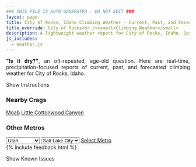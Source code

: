 ```yaml
---
### THIS FILE IS AUTO-GENERATED - DO NOT EDIT ###
layout: page
title: City of Rocks, Idaho Climbing Weather - Current, Past, and Forecasted Report
title_override: City of Rocks<br /><small>Climbing Weather</small>
description: A lightweight weather report for City of Rocks, Idaho. Optimized for slow internet connections.
js_includes:
  - weather.js
---
```


<section class="measure center lh-copy f5-ns f6 ph2 mv4" style="text-align: justify;">
<strong>"Is it dry?"</strong>, an oft-repeated, age-old question. Here are real-time,
precipitation-focused reports of current, past, and forecasted climbing weather for City of Rocks, Idaho.
</section>

<p id="settings-toggle" class="mw5 b center tc hover-light-red black-70 pointer">Show Instructions</p>
<section id="settings" class="overflow-hidden" style="display:none;">
    <div class="mv2 ph2 center">
        <div class="fn f6 tc pv2">
            <p class="measure lh-copy center"><strong>Show/hide hourly forecasts</strong> by clicking the desired day.</p>
            <hr class="mw5 p0 mv2 o-60 b0 bt b--light-red light-red bg-light-red">
            <p class="measure lh-copy center"><strong>Current and Past conditions</strong> are measured by the nearest weather station. <strong>Forecast conditions</strong> are calculated and polled separately.</p>
            <hr class="mw5 p0 mv2 o-60 b0 bt b--light-red light-red bg-light-red">
            <p class="measure lh-copy center"><strong>Having issues?</strong> Try <a id="clear-cache" class="no-underline relative fancy-link light-red hover-light-red" href="#">clearing the local cache</a>.</p>
            <hr class="mw5 p0 mv2 o-60 b0 bt b--light-red light-red bg-light-red">
            <p class="measure lh-copy center">Weather data sourced from <a class="no-underline fancy-link relative light-red" target="_blank" href="https://www.weather.gov/documentation/services-web-api">weather.gov</a>.</p>
        </div>
    </div>
</section>
<section id="weather" data-crag="city-of-rocks-idaho" class="mv4-ns mv3 ph2 center"></section>
<section id="nearby" class="tc lh-copy">
  <h3>Nearby Crags</h3>
<a class="nowrap no-underline fancy-link relative light-red mh3" href="/crags/moab-utah-weather.html">Moab</a>
<a class="nowrap no-underline fancy-link relative light-red mh3" href="/crags/little-cottonwood-canyon-utah-weather.html">Little Cottonwood Canyon</a>
</section>
<section id="nearby" class="tc lh-copy">
  <h3>Other Metros</h3>
  <select class="ma1 bg-near-white pa2" id="stateSel">
    <option value="Texas">Texas</option>
    <option value="Washington">Washington</option>
    <option value="Colorado">Colorado</option>
    <option value="Tennessee">Tennessee</option>
    <option value="Utah" selected>Utah</option>
    <option value="California">California</option>
  </select>
  <select class="ma1 bg-near-white pa2" id="citySel">
    <option value="Salt Lake City" selected>Salt Lake City</option>
  </select>
  <a id="selectMetro" class="f6 link dim ph3 pv2 ma1 dib white bg-light-red" href="/crags/salt-lake-city-utah-weather.html">Select Metro</a>
  <script>
    var states = [];
    states["Texas"] = "Austin"
    states["Washington"] = "Seattle"
    states["Colorado"] = "Denver"
    states["Tennessee"] = "Nashville"
    states["Utah"] = "Salt Lake City"
    states["California"] = "San Francisco|Los Angeles"
  </script>
</section>
{% include feedback.html %}
<p id="issues-toggle" class="mw5 b center tc hover-light-red black-70 pointer">Show Known Issues</p>
<section id="issues" class="overflow-hidden tc f6">
</section>

<script>
  var weekly_PIH_50_16 = {"updated":"2023-02-07T07:20:49+00:00","units":"us","forecastGenerator":"BaselineForecastGenerator","generatedAt":"2023-02-07T08:34:42+00:00","updateTime":"2023-02-07T07:20:49+00:00","validTimes":"2023-02-07T01:00:00+00:00/P7DT6H","elevation":{"unitCode":"wmoUnit:m","value":1520.952},"periods":[{"number":1,"name":"Overnight","startTime":"2023-02-07T01:00:00-07:00","endTime":"2023-02-07T06:00:00-07:00","isDaytime":false,"temperature":22,"temperatureUnit":"F","temperatureTrend":"rising","windSpeed":"6 mph","windDirection":"SSW","icon":"https://api.weather.gov/icons/land/night/fog?size=medium","shortForecast":"Patchy Fog","detailedForecast":"Patchy fog. Partly cloudy. Low around 22, with temperatures rising to around 29 overnight. South southwest wind around 6 mph."},{"number":2,"name":"Tuesday","startTime":"2023-02-07T06:00:00-07:00","endTime":"2023-02-07T18:00:00-07:00","isDaytime":true,"temperature":36,"temperatureUnit":"F","temperatureTrend":"falling","windSpeed":"8 mph","windDirection":"S","icon":"https://api.weather.gov/icons/land/day/fog?size=medium","shortForecast":"Patchy Fog","detailedForecast":"Patchy fog. Mostly sunny. High near 36, with temperatures falling to around 33 in the afternoon. South wind around 8 mph."},{"number":3,"name":"Tuesday Night","startTime":"2023-02-07T18:00:00-07:00","endTime":"2023-02-08T06:00:00-07:00","isDaytime":false,"temperature":17,"temperatureUnit":"F","temperatureTrend":null,"windSpeed":"8 mph","windDirection":"SSW","icon":"https://api.weather.gov/icons/land/night/fog?size=medium","shortForecast":"Patchy Fog","detailedForecast":"Patchy fog before 5am. Mostly cloudy, with a low around 17. South southwest wind around 8 mph."},{"number":4,"name":"Wednesday","startTime":"2023-02-08T06:00:00-07:00","endTime":"2023-02-08T18:00:00-07:00","isDaytime":true,"temperature":34,"temperatureUnit":"F","temperatureTrend":null,"windSpeed":"7 to 22 mph","windDirection":"WSW","icon":"https://api.weather.gov/icons/land/day/wind_bkn?size=medium","shortForecast":"Mostly Cloudy","detailedForecast":"Mostly cloudy, with a high near 34. West southwest wind 7 to 22 mph, with gusts as high as 32 mph."},{"number":5,"name":"Wednesday Night","startTime":"2023-02-08T18:00:00-07:00","endTime":"2023-02-09T06:00:00-07:00","isDaytime":false,"temperature":13,"temperatureUnit":"F","temperatureTrend":null,"windSpeed":"6 to 18 mph","windDirection":"WSW","icon":"https://api.weather.gov/icons/land/night/fog?size=medium","shortForecast":"Patchy Fog","detailedForecast":"Patchy fog between 8pm and 5am. Mostly clear, with a low around 13. West southwest wind 6 to 18 mph, with gusts as high as 26 mph."},{"number":6,"name":"Thursday","startTime":"2023-02-09T06:00:00-07:00","endTime":"2023-02-09T18:00:00-07:00","isDaytime":true,"temperature":32,"temperatureUnit":"F","temperatureTrend":null,"windSpeed":"6 to 9 mph","windDirection":"S","icon":"https://api.weather.gov/icons/land/day/few?size=medium","shortForecast":"Sunny","detailedForecast":"Sunny, with a high near 32."},{"number":7,"name":"Thursday Night","startTime":"2023-02-09T18:00:00-07:00","endTime":"2023-02-10T06:00:00-07:00","isDaytime":false,"temperature":14,"temperatureUnit":"F","temperatureTrend":null,"windSpeed":"10 mph","windDirection":"S","icon":"https://api.weather.gov/icons/land/night/few?size=medium","shortForecast":"Mostly Clear","detailedForecast":"Mostly clear, with a low around 14."},{"number":8,"name":"Friday","startTime":"2023-02-10T06:00:00-07:00","endTime":"2023-02-10T18:00:00-07:00","isDaytime":true,"temperature":34,"temperatureUnit":"F","temperatureTrend":null,"windSpeed":"12 mph","windDirection":"S","icon":"https://api.weather.gov/icons/land/day/sct?size=medium","shortForecast":"Mostly Sunny","detailedForecast":"Mostly sunny, with a high near 34."},{"number":9,"name":"Friday Night","startTime":"2023-02-10T18:00:00-07:00","endTime":"2023-02-11T06:00:00-07:00","isDaytime":false,"temperature":17,"temperatureUnit":"F","temperatureTrend":null,"windSpeed":"8 to 12 mph","windDirection":"S","icon":"https://api.weather.gov/icons/land/night/bkn?size=medium","shortForecast":"Mostly Cloudy","detailedForecast":"Mostly cloudy, with a low around 17."},{"number":10,"name":"Saturday","startTime":"2023-02-11T06:00:00-07:00","endTime":"2023-02-11T18:00:00-07:00","isDaytime":true,"temperature":34,"temperatureUnit":"F","temperatureTrend":null,"windSpeed":"10 mph","windDirection":"W","icon":"https://api.weather.gov/icons/land/day/bkn?size=medium","shortForecast":"Partly Sunny","detailedForecast":"Partly sunny, with a high near 34."},{"number":11,"name":"Saturday Night","startTime":"2023-02-11T18:00:00-07:00","endTime":"2023-02-12T06:00:00-07:00","isDaytime":false,"temperature":17,"temperatureUnit":"F","temperatureTrend":null,"windSpeed":"7 to 10 mph","windDirection":"WNW","icon":"https://api.weather.gov/icons/land/night/bkn?size=medium","shortForecast":"Mostly Cloudy","detailedForecast":"Mostly cloudy, with a low around 17."},{"number":12,"name":"Sunday","startTime":"2023-02-12T06:00:00-07:00","endTime":"2023-02-12T18:00:00-07:00","isDaytime":true,"temperature":35,"temperatureUnit":"F","temperatureTrend":null,"windSpeed":"8 to 12 mph","windDirection":"NW","icon":"https://api.weather.gov/icons/land/day/bkn?size=medium","shortForecast":"Partly Sunny","detailedForecast":"Partly sunny, with a high near 35."},{"number":13,"name":"Sunday Night","startTime":"2023-02-12T18:00:00-07:00","endTime":"2023-02-13T06:00:00-07:00","isDaytime":false,"temperature":16,"temperatureUnit":"F","temperatureTrend":null,"windSpeed":"8 to 12 mph","windDirection":"WNW","icon":"https://api.weather.gov/icons/land/night/sct?size=medium","shortForecast":"Partly Cloudy","detailedForecast":"Partly cloudy, with a low around 16."},{"number":14,"name":"Monday","startTime":"2023-02-13T06:00:00-07:00","endTime":"2023-02-13T18:00:00-07:00","isDaytime":true,"temperature":36,"temperatureUnit":"F","temperatureTrend":null,"windSpeed":"7 to 10 mph","windDirection":"SW","icon":"https://api.weather.gov/icons/land/day/bkn?size=medium","shortForecast":"Partly Sunny","detailedForecast":"Partly sunny, with a high near 36."}]}
  var hourly_PIH_50_16 = {"@context":["https://geojson.org/geojson-ld/geojson-context.jsonld",{"@version":"1.1","wx":"https://api.weather.gov/ontology#","geo":"http://www.opengis.net/ont/geosparql#","unit":"http://codes.wmo.int/common/unit/","@vocab":"https://api.weather.gov/ontology#"}],"type":"Feature","geometry":{"type":"Polygon","coordinates":[[[-113.9695243,42.0555073],[-113.96543340000001,42.033934800000004],[-113.93643670000002,42.036965],[-113.94052150000002,42.0585378],[-113.9695243,42.0555073]]]},"properties":{"updated":"2023-02-07T07:20:49+00:00","units":"us","forecastGenerator":"HourlyForecastGenerator","generatedAt":"2023-02-07T08:34:43+00:00","updateTime":"2023-02-07T07:20:49+00:00","validTimes":"2023-02-07T01:00:00+00:00/P7DT6H","elevation":{"unitCode":"wmoUnit:m","value":1520.952},"periods":[{"number":1,"name":"","startTime":"2023-02-07T01:00:00-07:00","endTime":"2023-02-07T02:00:00-07:00","isDaytime":false,"temperature":29,"temperatureUnit":"F","temperatureTrend":null,"windSpeed":"5 mph","windDirection":"SSW","icon":"https://api.weather.gov/icons/land/night/fog?size=small","shortForecast":"Patchy Fog","detailedForecast":""},{"number":2,"name":"","startTime":"2023-02-07T02:00:00-07:00","endTime":"2023-02-07T03:00:00-07:00","isDaytime":false,"temperature":29,"temperatureUnit":"F","temperatureTrend":null,"windSpeed":"6 mph","windDirection":"SSW","icon":"https://api.weather.gov/icons/land/night/fog?size=small","shortForecast":"Patchy Fog","detailedForecast":""},{"number":3,"name":"","startTime":"2023-02-07T03:00:00-07:00","endTime":"2023-02-07T04:00:00-07:00","isDaytime":false,"temperature":30,"temperatureUnit":"F","temperatureTrend":null,"windSpeed":"6 mph","windDirection":"SSW","icon":"https://api.weather.gov/icons/land/night/fog?size=small","shortForecast":"Patchy Fog","detailedForecast":""},{"number":4,"name":"","startTime":"2023-02-07T04:00:00-07:00","endTime":"2023-02-07T05:00:00-07:00","isDaytime":false,"temperature":30,"temperatureUnit":"F","temperatureTrend":null,"windSpeed":"6 mph","windDirection":"S","icon":"https://api.weather.gov/icons/land/night/fog?size=small","shortForecast":"Patchy Fog","detailedForecast":""},{"number":5,"name":"","startTime":"2023-02-07T05:00:00-07:00","endTime":"2023-02-07T06:00:00-07:00","isDaytime":false,"temperature":29,"temperatureUnit":"F","temperatureTrend":null,"windSpeed":"6 mph","windDirection":"S","icon":"https://api.weather.gov/icons/land/night/fog?size=small","shortForecast":"Patchy Fog","detailedForecast":""},{"number":6,"name":"","startTime":"2023-02-07T06:00:00-07:00","endTime":"2023-02-07T07:00:00-07:00","isDaytime":true,"temperature":26,"temperatureUnit":"F","temperatureTrend":null,"windSpeed":"6 mph","windDirection":"S","icon":"https://api.weather.gov/icons/land/day/fog?size=small","shortForecast":"Patchy Fog","detailedForecast":""},{"number":7,"name":"","startTime":"2023-02-07T07:00:00-07:00","endTime":"2023-02-07T08:00:00-07:00","isDaytime":true,"temperature":23,"temperatureUnit":"F","temperatureTrend":null,"windSpeed":"6 mph","windDirection":"S","icon":"https://api.weather.gov/icons/land/day/fog?size=small","shortForecast":"Patchy Fog","detailedForecast":""},{"number":8,"name":"","startTime":"2023-02-07T08:00:00-07:00","endTime":"2023-02-07T09:00:00-07:00","isDaytime":true,"temperature":22,"temperatureUnit":"F","temperatureTrend":null,"windSpeed":"6 mph","windDirection":"S","icon":"https://api.weather.gov/icons/land/day/fog?size=small","shortForecast":"Patchy Fog","detailedForecast":""},{"number":9,"name":"","startTime":"2023-02-07T09:00:00-07:00","endTime":"2023-02-07T10:00:00-07:00","isDaytime":true,"temperature":23,"temperatureUnit":"F","temperatureTrend":null,"windSpeed":"6 mph","windDirection":"S","icon":"https://api.weather.gov/icons/land/day/fog?size=small","shortForecast":"Patchy Fog","detailedForecast":""},{"number":10,"name":"","startTime":"2023-02-07T10:00:00-07:00","endTime":"2023-02-07T11:00:00-07:00","isDaytime":true,"temperature":26,"temperatureUnit":"F","temperatureTrend":null,"windSpeed":"6 mph","windDirection":"SSW","icon":"https://api.weather.gov/icons/land/day/fog?size=small","shortForecast":"Patchy Fog","detailedForecast":""},{"number":11,"name":"","startTime":"2023-02-07T11:00:00-07:00","endTime":"2023-02-07T12:00:00-07:00","isDaytime":true,"temperature":30,"temperatureUnit":"F","temperatureTrend":null,"windSpeed":"6 mph","windDirection":"SSW","icon":"https://api.weather.gov/icons/land/day/few?size=small","shortForecast":"Sunny","detailedForecast":""},{"number":12,"name":"","startTime":"2023-02-07T12:00:00-07:00","endTime":"2023-02-07T13:00:00-07:00","isDaytime":true,"temperature":33,"temperatureUnit":"F","temperatureTrend":null,"windSpeed":"6 mph","windDirection":"SSW","icon":"https://api.weather.gov/icons/land/day/few?size=small","shortForecast":"Sunny","detailedForecast":""},{"number":13,"name":"","startTime":"2023-02-07T13:00:00-07:00","endTime":"2023-02-07T14:00:00-07:00","isDaytime":true,"temperature":35,"temperatureUnit":"F","temperatureTrend":null,"windSpeed":"6 mph","windDirection":"SSW","icon":"https://api.weather.gov/icons/land/day/sct?size=small","shortForecast":"Mostly Sunny","detailedForecast":""},{"number":14,"name":"","startTime":"2023-02-07T14:00:00-07:00","endTime":"2023-02-07T15:00:00-07:00","isDaytime":true,"temperature":36,"temperatureUnit":"F","temperatureTrend":null,"windSpeed":"6 mph","windDirection":"SSW","icon":"https://api.weather.gov/icons/land/day/sct?size=small","shortForecast":"Mostly Sunny","detailedForecast":""},{"number":15,"name":"","startTime":"2023-02-07T15:00:00-07:00","endTime":"2023-02-07T16:00:00-07:00","isDaytime":true,"temperature":36,"temperatureUnit":"F","temperatureTrend":null,"windSpeed":"7 mph","windDirection":"SSW","icon":"https://api.weather.gov/icons/land/day/few?size=small","shortForecast":"Sunny","detailedForecast":""},{"number":16,"name":"","startTime":"2023-02-07T16:00:00-07:00","endTime":"2023-02-07T17:00:00-07:00","isDaytime":true,"temperature":35,"temperatureUnit":"F","temperatureTrend":null,"windSpeed":"8 mph","windDirection":"SSW","icon":"https://api.weather.gov/icons/land/day/sct?size=small","shortForecast":"Mostly Sunny","detailedForecast":""},{"number":17,"name":"","startTime":"2023-02-07T17:00:00-07:00","endTime":"2023-02-07T18:00:00-07:00","isDaytime":true,"temperature":33,"temperatureUnit":"F","temperatureTrend":null,"windSpeed":"7 mph","windDirection":"S","icon":"https://api.weather.gov/icons/land/day/fog?size=small","shortForecast":"Patchy Fog","detailedForecast":""},{"number":18,"name":"","startTime":"2023-02-07T18:00:00-07:00","endTime":"2023-02-07T19:00:00-07:00","isDaytime":false,"temperature":30,"temperatureUnit":"F","temperatureTrend":null,"windSpeed":"8 mph","windDirection":"S","icon":"https://api.weather.gov/icons/land/night/fog?size=small","shortForecast":"Patchy Fog","detailedForecast":""},{"number":19,"name":"","startTime":"2023-02-07T19:00:00-07:00","endTime":"2023-02-07T20:00:00-07:00","isDaytime":false,"temperature":27,"temperatureUnit":"F","temperatureTrend":null,"windSpeed":"8 mph","windDirection":"S","icon":"https://api.weather.gov/icons/land/night/fog?size=small","shortForecast":"Patchy Fog","detailedForecast":""},{"number":20,"name":"","startTime":"2023-02-07T20:00:00-07:00","endTime":"2023-02-07T21:00:00-07:00","isDaytime":false,"temperature":25,"temperatureUnit":"F","temperatureTrend":null,"windSpeed":"7 mph","windDirection":"SSW","icon":"https://api.weather.gov/icons/land/night/fog?size=small","shortForecast":"Patchy Fog","detailedForecast":""},{"number":21,"name":"","startTime":"2023-02-07T21:00:00-07:00","endTime":"2023-02-07T22:00:00-07:00","isDaytime":false,"temperature":23,"temperatureUnit":"F","temperatureTrend":null,"windSpeed":"7 mph","windDirection":"SSW","icon":"https://api.weather.gov/icons/land/night/fog?size=small","shortForecast":"Patchy Fog","detailedForecast":""},{"number":22,"name":"","startTime":"2023-02-07T22:00:00-07:00","endTime":"2023-02-07T23:00:00-07:00","isDaytime":false,"temperature":22,"temperatureUnit":"F","temperatureTrend":null,"windSpeed":"7 mph","windDirection":"SSW","icon":"https://api.weather.gov/icons/land/night/fog?size=small","shortForecast":"Patchy Fog","detailedForecast":""},{"number":23,"name":"","startTime":"2023-02-07T23:00:00-07:00","endTime":"2023-02-08T00:00:00-07:00","isDaytime":false,"temperature":22,"temperatureUnit":"F","temperatureTrend":null,"windSpeed":"7 mph","windDirection":"S","icon":"https://api.weather.gov/icons/land/night/fog?size=small","shortForecast":"Patchy Fog","detailedForecast":""},{"number":24,"name":"","startTime":"2023-02-08T00:00:00-07:00","endTime":"2023-02-08T01:00:00-07:00","isDaytime":false,"temperature":21,"temperatureUnit":"F","temperatureTrend":null,"windSpeed":"7 mph","windDirection":"S","icon":"https://api.weather.gov/icons/land/night/fog?size=small","shortForecast":"Patchy Fog","detailedForecast":""},{"number":25,"name":"","startTime":"2023-02-08T01:00:00-07:00","endTime":"2023-02-08T02:00:00-07:00","isDaytime":false,"temperature":21,"temperatureUnit":"F","temperatureTrend":null,"windSpeed":"7 mph","windDirection":"S","icon":"https://api.weather.gov/icons/land/night/fog?size=small","shortForecast":"Patchy Fog","detailedForecast":""},{"number":26,"name":"","startTime":"2023-02-08T02:00:00-07:00","endTime":"2023-02-08T03:00:00-07:00","isDaytime":false,"temperature":20,"temperatureUnit":"F","temperatureTrend":null,"windSpeed":"7 mph","windDirection":"SSW","icon":"https://api.weather.gov/icons/land/night/fog?size=small","shortForecast":"Patchy Fog","detailedForecast":""},{"number":27,"name":"","startTime":"2023-02-08T03:00:00-07:00","endTime":"2023-02-08T04:00:00-07:00","isDaytime":false,"temperature":19,"temperatureUnit":"F","temperatureTrend":null,"windSpeed":"7 mph","windDirection":"SSW","icon":"https://api.weather.gov/icons/land/night/fog?size=small","shortForecast":"Patchy Fog","detailedForecast":""},{"number":28,"name":"","startTime":"2023-02-08T04:00:00-07:00","endTime":"2023-02-08T05:00:00-07:00","isDaytime":false,"temperature":17,"temperatureUnit":"F","temperatureTrend":null,"windSpeed":"7 mph","windDirection":"SSW","icon":"https://api.weather.gov/icons/land/night/fog?size=small","shortForecast":"Patchy Fog","detailedForecast":""},{"number":29,"name":"","startTime":"2023-02-08T05:00:00-07:00","endTime":"2023-02-08T06:00:00-07:00","isDaytime":false,"temperature":17,"temperatureUnit":"F","temperatureTrend":null,"windSpeed":"7 mph","windDirection":"SSW","icon":"https://api.weather.gov/icons/land/night/bkn?size=small","shortForecast":"Mostly Cloudy","detailedForecast":""},{"number":30,"name":"","startTime":"2023-02-08T06:00:00-07:00","endTime":"2023-02-08T07:00:00-07:00","isDaytime":true,"temperature":21,"temperatureUnit":"F","temperatureTrend":null,"windSpeed":"7 mph","windDirection":"SSW","icon":"https://api.weather.gov/icons/land/day/bkn?size=small","shortForecast":"Mostly Cloudy","detailedForecast":""},{"number":31,"name":"","startTime":"2023-02-08T07:00:00-07:00","endTime":"2023-02-08T08:00:00-07:00","isDaytime":true,"temperature":28,"temperatureUnit":"F","temperatureTrend":null,"windSpeed":"7 mph","windDirection":"SSW","icon":"https://api.weather.gov/icons/land/day/bkn?size=small","shortForecast":"Mostly Cloudy","detailedForecast":""},{"number":32,"name":"","startTime":"2023-02-08T08:00:00-07:00","endTime":"2023-02-08T09:00:00-07:00","isDaytime":true,"temperature":33,"temperatureUnit":"F","temperatureTrend":null,"windSpeed":"13 mph","windDirection":"W","icon":"https://api.weather.gov/icons/land/day/bkn?size=small","shortForecast":"Mostly Cloudy","detailedForecast":""},{"number":33,"name":"","startTime":"2023-02-08T09:00:00-07:00","endTime":"2023-02-08T10:00:00-07:00","isDaytime":true,"temperature":34,"temperatureUnit":"F","temperatureTrend":null,"windSpeed":"13 mph","windDirection":"W","icon":"https://api.weather.gov/icons/land/day/bkn?size=small","shortForecast":"Mostly Cloudy","detailedForecast":""},{"number":34,"name":"","startTime":"2023-02-08T10:00:00-07:00","endTime":"2023-02-08T11:00:00-07:00","isDaytime":true,"temperature":33,"temperatureUnit":"F","temperatureTrend":null,"windSpeed":"13 mph","windDirection":"W","icon":"https://api.weather.gov/icons/land/day/bkn?size=small","shortForecast":"Mostly Cloudy","detailedForecast":""},{"number":35,"name":"","startTime":"2023-02-08T11:00:00-07:00","endTime":"2023-02-08T12:00:00-07:00","isDaytime":true,"temperature":33,"temperatureUnit":"F","temperatureTrend":null,"windSpeed":"22 mph","windDirection":"WNW","icon":"https://api.weather.gov/icons/land/day/wind_bkn?size=small","shortForecast":"Mostly Cloudy","detailedForecast":""},{"number":36,"name":"","startTime":"2023-02-08T12:00:00-07:00","endTime":"2023-02-08T13:00:00-07:00","isDaytime":true,"temperature":33,"temperatureUnit":"F","temperatureTrend":null,"windSpeed":"22 mph","windDirection":"WNW","icon":"https://api.weather.gov/icons/land/day/wind_bkn?size=small","shortForecast":"Mostly Cloudy","detailedForecast":""},{"number":37,"name":"","startTime":"2023-02-08T13:00:00-07:00","endTime":"2023-02-08T14:00:00-07:00","isDaytime":true,"temperature":32,"temperatureUnit":"F","temperatureTrend":null,"windSpeed":"22 mph","windDirection":"WNW","icon":"https://api.weather.gov/icons/land/day/wind_bkn?size=small","shortForecast":"Mostly Cloudy","detailedForecast":""},{"number":38,"name":"","startTime":"2023-02-08T14:00:00-07:00","endTime":"2023-02-08T15:00:00-07:00","isDaytime":true,"temperature":32,"temperatureUnit":"F","temperatureTrend":null,"windSpeed":"22 mph","windDirection":"WNW","icon":"https://api.weather.gov/icons/land/day/wind_bkn?size=small","shortForecast":"Mostly Cloudy","detailedForecast":""},{"number":39,"name":"","startTime":"2023-02-08T15:00:00-07:00","endTime":"2023-02-08T16:00:00-07:00","isDaytime":true,"temperature":31,"temperatureUnit":"F","temperatureTrend":null,"windSpeed":"22 mph","windDirection":"WNW","icon":"https://api.weather.gov/icons/land/day/wind_bkn?size=small","shortForecast":"Mostly Cloudy","detailedForecast":""},{"number":40,"name":"","startTime":"2023-02-08T16:00:00-07:00","endTime":"2023-02-08T17:00:00-07:00","isDaytime":true,"temperature":30,"temperatureUnit":"F","temperatureTrend":null,"windSpeed":"22 mph","windDirection":"WNW","icon":"https://api.weather.gov/icons/land/day/wind_bkn?size=small","shortForecast":"Mostly Cloudy","detailedForecast":""},{"number":41,"name":"","startTime":"2023-02-08T17:00:00-07:00","endTime":"2023-02-08T18:00:00-07:00","isDaytime":true,"temperature":28,"temperatureUnit":"F","temperatureTrend":null,"windSpeed":"18 mph","windDirection":"WNW","icon":"https://api.weather.gov/icons/land/day/sct?size=small","shortForecast":"Mostly Sunny","detailedForecast":""},{"number":42,"name":"","startTime":"2023-02-08T18:00:00-07:00","endTime":"2023-02-08T19:00:00-07:00","isDaytime":false,"temperature":26,"temperatureUnit":"F","temperatureTrend":null,"windSpeed":"18 mph","windDirection":"WNW","icon":"https://api.weather.gov/icons/land/night/sct?size=small","shortForecast":"Partly Cloudy","detailedForecast":""},{"number":43,"name":"","startTime":"2023-02-08T19:00:00-07:00","endTime":"2023-02-08T20:00:00-07:00","isDaytime":false,"temperature":24,"temperatureUnit":"F","temperatureTrend":null,"windSpeed":"18 mph","windDirection":"WNW","icon":"https://api.weather.gov/icons/land/night/sct?size=small","shortForecast":"Partly Cloudy","detailedForecast":""},{"number":44,"name":"","startTime":"2023-02-08T20:00:00-07:00","endTime":"2023-02-08T21:00:00-07:00","isDaytime":false,"temperature":22,"temperatureUnit":"F","temperatureTrend":null,"windSpeed":"12 mph","windDirection":"WNW","icon":"https://api.weather.gov/icons/land/night/fog?size=small","shortForecast":"Patchy Fog","detailedForecast":""},{"number":45,"name":"","startTime":"2023-02-08T21:00:00-07:00","endTime":"2023-02-08T22:00:00-07:00","isDaytime":false,"temperature":21,"temperatureUnit":"F","temperatureTrend":null,"windSpeed":"12 mph","windDirection":"WNW","icon":"https://api.weather.gov/icons/land/night/fog?size=small","shortForecast":"Patchy Fog","detailedForecast":""},{"number":46,"name":"","startTime":"2023-02-08T22:00:00-07:00","endTime":"2023-02-08T23:00:00-07:00","isDaytime":false,"temperature":20,"temperatureUnit":"F","temperatureTrend":null,"windSpeed":"12 mph","windDirection":"WNW","icon":"https://api.weather.gov/icons/land/night/fog?size=small","shortForecast":"Patchy Fog","detailedForecast":""},{"number":47,"name":"","startTime":"2023-02-08T23:00:00-07:00","endTime":"2023-02-09T00:00:00-07:00","isDaytime":false,"temperature":20,"temperatureUnit":"F","temperatureTrend":null,"windSpeed":"7 mph","windDirection":"W","icon":"https://api.weather.gov/icons/land/night/fog?size=small","shortForecast":"Patchy Fog","detailedForecast":""},{"number":48,"name":"","startTime":"2023-02-09T00:00:00-07:00","endTime":"2023-02-09T01:00:00-07:00","isDaytime":false,"temperature":19,"temperatureUnit":"F","temperatureTrend":null,"windSpeed":"7 mph","windDirection":"W","icon":"https://api.weather.gov/icons/land/night/fog?size=small","shortForecast":"Patchy Fog","detailedForecast":""},{"number":49,"name":"","startTime":"2023-02-09T01:00:00-07:00","endTime":"2023-02-09T02:00:00-07:00","isDaytime":false,"temperature":19,"temperatureUnit":"F","temperatureTrend":null,"windSpeed":"7 mph","windDirection":"W","icon":"https://api.weather.gov/icons/land/night/fog?size=small","shortForecast":"Patchy Fog","detailedForecast":""},{"number":50,"name":"","startTime":"2023-02-09T02:00:00-07:00","endTime":"2023-02-09T03:00:00-07:00","isDaytime":false,"temperature":17,"temperatureUnit":"F","temperatureTrend":null,"windSpeed":"7 mph","windDirection":"SW","icon":"https://api.weather.gov/icons/land/night/fog?size=small","shortForecast":"Patchy Fog","detailedForecast":""},{"number":51,"name":"","startTime":"2023-02-09T03:00:00-07:00","endTime":"2023-02-09T04:00:00-07:00","isDaytime":false,"temperature":16,"temperatureUnit":"F","temperatureTrend":null,"windSpeed":"7 mph","windDirection":"SW","icon":"https://api.weather.gov/icons/land/night/fog?size=small","shortForecast":"Patchy Fog","detailedForecast":""},{"number":52,"name":"","startTime":"2023-02-09T04:00:00-07:00","endTime":"2023-02-09T05:00:00-07:00","isDaytime":false,"temperature":15,"temperatureUnit":"F","temperatureTrend":null,"windSpeed":"7 mph","windDirection":"SW","icon":"https://api.weather.gov/icons/land/night/fog?size=small","shortForecast":"Patchy Fog","detailedForecast":""},{"number":53,"name":"","startTime":"2023-02-09T05:00:00-07:00","endTime":"2023-02-09T06:00:00-07:00","isDaytime":false,"temperature":14,"temperatureUnit":"F","temperatureTrend":null,"windSpeed":"6 mph","windDirection":"S","icon":"https://api.weather.gov/icons/land/night/few?size=small","shortForecast":"Mostly Clear","detailedForecast":""},{"number":54,"name":"","startTime":"2023-02-09T06:00:00-07:00","endTime":"2023-02-09T07:00:00-07:00","isDaytime":true,"temperature":13,"temperatureUnit":"F","temperatureTrend":null,"windSpeed":"6 mph","windDirection":"S","icon":"https://api.weather.gov/icons/land/day/few?size=small","shortForecast":"Sunny","detailedForecast":""},{"number":55,"name":"","startTime":"2023-02-09T07:00:00-07:00","endTime":"2023-02-09T08:00:00-07:00","isDaytime":true,"temperature":13,"temperatureUnit":"F","temperatureTrend":null,"windSpeed":"6 mph","windDirection":"S","icon":"https://api.weather.gov/icons/land/day/few?size=small","shortForecast":"Sunny","detailedForecast":""},{"number":56,"name":"","startTime":"2023-02-09T08:00:00-07:00","endTime":"2023-02-09T09:00:00-07:00","isDaytime":true,"temperature":14,"temperatureUnit":"F","temperatureTrend":null,"windSpeed":"6 mph","windDirection":"S","icon":"https://api.weather.gov/icons/land/day/few?size=small","shortForecast":"Sunny","detailedForecast":""},{"number":57,"name":"","startTime":"2023-02-09T09:00:00-07:00","endTime":"2023-02-09T10:00:00-07:00","isDaytime":true,"temperature":17,"temperatureUnit":"F","temperatureTrend":null,"windSpeed":"6 mph","windDirection":"S","icon":"https://api.weather.gov/icons/land/day/few?size=small","shortForecast":"Sunny","detailedForecast":""},{"number":58,"name":"","startTime":"2023-02-09T10:00:00-07:00","endTime":"2023-02-09T11:00:00-07:00","isDaytime":true,"temperature":22,"temperatureUnit":"F","temperatureTrend":null,"windSpeed":"6 mph","windDirection":"S","icon":"https://api.weather.gov/icons/land/day/few?size=small","shortForecast":"Sunny","detailedForecast":""},{"number":59,"name":"","startTime":"2023-02-09T11:00:00-07:00","endTime":"2023-02-09T12:00:00-07:00","isDaytime":true,"temperature":26,"temperatureUnit":"F","temperatureTrend":null,"windSpeed":"7 mph","windDirection":"S","icon":"https://api.weather.gov/icons/land/day/few?size=small","shortForecast":"Sunny","detailedForecast":""},{"number":60,"name":"","startTime":"2023-02-09T12:00:00-07:00","endTime":"2023-02-09T13:00:00-07:00","isDaytime":true,"temperature":29,"temperatureUnit":"F","temperatureTrend":null,"windSpeed":"7 mph","windDirection":"S","icon":"https://api.weather.gov/icons/land/day/few?size=small","shortForecast":"Sunny","detailedForecast":""},{"number":61,"name":"","startTime":"2023-02-09T13:00:00-07:00","endTime":"2023-02-09T14:00:00-07:00","isDaytime":true,"temperature":30,"temperatureUnit":"F","temperatureTrend":null,"windSpeed":"7 mph","windDirection":"S","icon":"https://api.weather.gov/icons/land/day/few?size=small","shortForecast":"Sunny","detailedForecast":""},{"number":62,"name":"","startTime":"2023-02-09T14:00:00-07:00","endTime":"2023-02-09T15:00:00-07:00","isDaytime":true,"temperature":31,"temperatureUnit":"F","temperatureTrend":null,"windSpeed":"8 mph","windDirection":"S","icon":"https://api.weather.gov/icons/land/day/few?size=small","shortForecast":"Sunny","detailedForecast":""},{"number":63,"name":"","startTime":"2023-02-09T15:00:00-07:00","endTime":"2023-02-09T16:00:00-07:00","isDaytime":true,"temperature":31,"temperatureUnit":"F","temperatureTrend":null,"windSpeed":"8 mph","windDirection":"S","icon":"https://api.weather.gov/icons/land/day/few?size=small","shortForecast":"Sunny","detailedForecast":""},{"number":64,"name":"","startTime":"2023-02-09T16:00:00-07:00","endTime":"2023-02-09T17:00:00-07:00","isDaytime":true,"temperature":30,"temperatureUnit":"F","temperatureTrend":null,"windSpeed":"8 mph","windDirection":"S","icon":"https://api.weather.gov/icons/land/day/few?size=small","shortForecast":"Sunny","detailedForecast":""},{"number":65,"name":"","startTime":"2023-02-09T17:00:00-07:00","endTime":"2023-02-09T18:00:00-07:00","isDaytime":true,"temperature":28,"temperatureUnit":"F","temperatureTrend":null,"windSpeed":"9 mph","windDirection":"S","icon":"https://api.weather.gov/icons/land/day/sct?size=small","shortForecast":"Mostly Sunny","detailedForecast":""},{"number":66,"name":"","startTime":"2023-02-09T18:00:00-07:00","endTime":"2023-02-09T19:00:00-07:00","isDaytime":false,"temperature":26,"temperatureUnit":"F","temperatureTrend":null,"windSpeed":"9 mph","windDirection":"S","icon":"https://api.weather.gov/icons/land/night/sct?size=small","shortForecast":"Partly Cloudy","detailedForecast":""},{"number":67,"name":"","startTime":"2023-02-09T19:00:00-07:00","endTime":"2023-02-09T20:00:00-07:00","isDaytime":false,"temperature":23,"temperatureUnit":"F","temperatureTrend":null,"windSpeed":"9 mph","windDirection":"S","icon":"https://api.weather.gov/icons/land/night/sct?size=small","shortForecast":"Partly Cloudy","detailedForecast":""},{"number":68,"name":"","startTime":"2023-02-09T20:00:00-07:00","endTime":"2023-02-09T21:00:00-07:00","isDaytime":false,"temperature":21,"temperatureUnit":"F","temperatureTrend":null,"windSpeed":"9 mph","windDirection":"S","icon":"https://api.weather.gov/icons/land/night/few?size=small","shortForecast":"Mostly Clear","detailedForecast":""},{"number":69,"name":"","startTime":"2023-02-09T21:00:00-07:00","endTime":"2023-02-09T22:00:00-07:00","isDaytime":false,"temperature":20,"temperatureUnit":"F","temperatureTrend":null,"windSpeed":"9 mph","windDirection":"S","icon":"https://api.weather.gov/icons/land/night/few?size=small","shortForecast":"Mostly Clear","detailedForecast":""},{"number":70,"name":"","startTime":"2023-02-09T22:00:00-07:00","endTime":"2023-02-09T23:00:00-07:00","isDaytime":false,"temperature":19,"temperatureUnit":"F","temperatureTrend":null,"windSpeed":"9 mph","windDirection":"S","icon":"https://api.weather.gov/icons/land/night/few?size=small","shortForecast":"Mostly Clear","detailedForecast":""},{"number":71,"name":"","startTime":"2023-02-09T23:00:00-07:00","endTime":"2023-02-10T00:00:00-07:00","isDaytime":false,"temperature":18,"temperatureUnit":"F","temperatureTrend":null,"windSpeed":"9 mph","windDirection":"S","icon":"https://api.weather.gov/icons/land/night/few?size=small","shortForecast":"Mostly Clear","detailedForecast":""},{"number":72,"name":"","startTime":"2023-02-10T00:00:00-07:00","endTime":"2023-02-10T01:00:00-07:00","isDaytime":false,"temperature":18,"temperatureUnit":"F","temperatureTrend":null,"windSpeed":"9 mph","windDirection":"S","icon":"https://api.weather.gov/icons/land/night/few?size=small","shortForecast":"Mostly Clear","detailedForecast":""},{"number":73,"name":"","startTime":"2023-02-10T01:00:00-07:00","endTime":"2023-02-10T02:00:00-07:00","isDaytime":false,"temperature":17,"temperatureUnit":"F","temperatureTrend":null,"windSpeed":"9 mph","windDirection":"S","icon":"https://api.weather.gov/icons/land/night/few?size=small","shortForecast":"Mostly Clear","detailedForecast":""},{"number":74,"name":"","startTime":"2023-02-10T02:00:00-07:00","endTime":"2023-02-10T03:00:00-07:00","isDaytime":false,"temperature":17,"temperatureUnit":"F","temperatureTrend":null,"windSpeed":"9 mph","windDirection":"S","icon":"https://api.weather.gov/icons/land/night/few?size=small","shortForecast":"Mostly Clear","detailedForecast":""},{"number":75,"name":"","startTime":"2023-02-10T03:00:00-07:00","endTime":"2023-02-10T04:00:00-07:00","isDaytime":false,"temperature":17,"temperatureUnit":"F","temperatureTrend":null,"windSpeed":"9 mph","windDirection":"S","icon":"https://api.weather.gov/icons/land/night/few?size=small","shortForecast":"Mostly Clear","detailedForecast":""},{"number":76,"name":"","startTime":"2023-02-10T04:00:00-07:00","endTime":"2023-02-10T05:00:00-07:00","isDaytime":false,"temperature":16,"temperatureUnit":"F","temperatureTrend":null,"windSpeed":"9 mph","windDirection":"S","icon":"https://api.weather.gov/icons/land/night/few?size=small","shortForecast":"Mostly Clear","detailedForecast":""},{"number":77,"name":"","startTime":"2023-02-10T05:00:00-07:00","endTime":"2023-02-10T06:00:00-07:00","isDaytime":false,"temperature":16,"temperatureUnit":"F","temperatureTrend":null,"windSpeed":"10 mph","windDirection":"S","icon":"https://api.weather.gov/icons/land/night/sct?size=small","shortForecast":"Partly Cloudy","detailedForecast":""},{"number":78,"name":"","startTime":"2023-02-10T06:00:00-07:00","endTime":"2023-02-10T07:00:00-07:00","isDaytime":true,"temperature":15,"temperatureUnit":"F","temperatureTrend":null,"windSpeed":"10 mph","windDirection":"S","icon":"https://api.weather.gov/icons/land/day/sct?size=small","shortForecast":"Mostly Sunny","detailedForecast":""},{"number":79,"name":"","startTime":"2023-02-10T07:00:00-07:00","endTime":"2023-02-10T08:00:00-07:00","isDaytime":true,"temperature":15,"temperatureUnit":"F","temperatureTrend":null,"windSpeed":"10 mph","windDirection":"S","icon":"https://api.weather.gov/icons/land/day/sct?size=small","shortForecast":"Mostly Sunny","detailedForecast":""},{"number":80,"name":"","startTime":"2023-02-10T08:00:00-07:00","endTime":"2023-02-10T09:00:00-07:00","isDaytime":true,"temperature":16,"temperatureUnit":"F","temperatureTrend":null,"windSpeed":"10 mph","windDirection":"S","icon":"https://api.weather.gov/icons/land/day/sct?size=small","shortForecast":"Mostly Sunny","detailedForecast":""},{"number":81,"name":"","startTime":"2023-02-10T09:00:00-07:00","endTime":"2023-02-10T10:00:00-07:00","isDaytime":true,"temperature":19,"temperatureUnit":"F","temperatureTrend":null,"windSpeed":"10 mph","windDirection":"S","icon":"https://api.weather.gov/icons/land/day/sct?size=small","shortForecast":"Mostly Sunny","detailedForecast":""},{"number":82,"name":"","startTime":"2023-02-10T10:00:00-07:00","endTime":"2023-02-10T11:00:00-07:00","isDaytime":true,"temperature":24,"temperatureUnit":"F","temperatureTrend":null,"windSpeed":"10 mph","windDirection":"S","icon":"https://api.weather.gov/icons/land/day/sct?size=small","shortForecast":"Mostly Sunny","detailedForecast":""},{"number":83,"name":"","startTime":"2023-02-10T11:00:00-07:00","endTime":"2023-02-10T12:00:00-07:00","isDaytime":true,"temperature":28,"temperatureUnit":"F","temperatureTrend":null,"windSpeed":"12 mph","windDirection":"S","icon":"https://api.weather.gov/icons/land/day/few?size=small","shortForecast":"Sunny","detailedForecast":""},{"number":84,"name":"","startTime":"2023-02-10T12:00:00-07:00","endTime":"2023-02-10T13:00:00-07:00","isDaytime":true,"temperature":31,"temperatureUnit":"F","temperatureTrend":null,"windSpeed":"12 mph","windDirection":"S","icon":"https://api.weather.gov/icons/land/day/few?size=small","shortForecast":"Sunny","detailedForecast":""},{"number":85,"name":"","startTime":"2023-02-10T13:00:00-07:00","endTime":"2023-02-10T14:00:00-07:00","isDaytime":true,"temperature":33,"temperatureUnit":"F","temperatureTrend":null,"windSpeed":"12 mph","windDirection":"S","icon":"https://api.weather.gov/icons/land/day/few?size=small","shortForecast":"Sunny","detailedForecast":""},{"number":86,"name":"","startTime":"2023-02-10T14:00:00-07:00","endTime":"2023-02-10T15:00:00-07:00","isDaytime":true,"temperature":34,"temperatureUnit":"F","temperatureTrend":null,"windSpeed":"12 mph","windDirection":"S","icon":"https://api.weather.gov/icons/land/day/few?size=small","shortForecast":"Sunny","detailedForecast":""},{"number":87,"name":"","startTime":"2023-02-10T15:00:00-07:00","endTime":"2023-02-10T16:00:00-07:00","isDaytime":true,"temperature":34,"temperatureUnit":"F","temperatureTrend":null,"windSpeed":"12 mph","windDirection":"S","icon":"https://api.weather.gov/icons/land/day/few?size=small","shortForecast":"Sunny","detailedForecast":""},{"number":88,"name":"","startTime":"2023-02-10T16:00:00-07:00","endTime":"2023-02-10T17:00:00-07:00","isDaytime":true,"temperature":33,"temperatureUnit":"F","temperatureTrend":null,"windSpeed":"12 mph","windDirection":"S","icon":"https://api.weather.gov/icons/land/day/few?size=small","shortForecast":"Sunny","detailedForecast":""},{"number":89,"name":"","startTime":"2023-02-10T17:00:00-07:00","endTime":"2023-02-10T18:00:00-07:00","isDaytime":true,"temperature":31,"temperatureUnit":"F","temperatureTrend":null,"windSpeed":"12 mph","windDirection":"S","icon":"https://api.weather.gov/icons/land/day/bkn?size=small","shortForecast":"Partly Sunny","detailedForecast":""},{"number":90,"name":"","startTime":"2023-02-10T18:00:00-07:00","endTime":"2023-02-10T19:00:00-07:00","isDaytime":false,"temperature":29,"temperatureUnit":"F","temperatureTrend":null,"windSpeed":"12 mph","windDirection":"S","icon":"https://api.weather.gov/icons/land/night/bkn?size=small","shortForecast":"Mostly Cloudy","detailedForecast":""},{"number":91,"name":"","startTime":"2023-02-10T19:00:00-07:00","endTime":"2023-02-10T20:00:00-07:00","isDaytime":false,"temperature":26,"temperatureUnit":"F","temperatureTrend":null,"windSpeed":"12 mph","windDirection":"S","icon":"https://api.weather.gov/icons/land/night/bkn?size=small","shortForecast":"Mostly Cloudy","detailedForecast":""},{"number":92,"name":"","startTime":"2023-02-10T20:00:00-07:00","endTime":"2023-02-10T21:00:00-07:00","isDaytime":false,"temperature":24,"temperatureUnit":"F","temperatureTrend":null,"windSpeed":"9 mph","windDirection":"S","icon":"https://api.weather.gov/icons/land/night/bkn?size=small","shortForecast":"Mostly Cloudy","detailedForecast":""},{"number":93,"name":"","startTime":"2023-02-10T21:00:00-07:00","endTime":"2023-02-10T22:00:00-07:00","isDaytime":false,"temperature":23,"temperatureUnit":"F","temperatureTrend":null,"windSpeed":"9 mph","windDirection":"S","icon":"https://api.weather.gov/icons/land/night/bkn?size=small","shortForecast":"Mostly Cloudy","detailedForecast":""},{"number":94,"name":"","startTime":"2023-02-10T22:00:00-07:00","endTime":"2023-02-10T23:00:00-07:00","isDaytime":false,"temperature":22,"temperatureUnit":"F","temperatureTrend":null,"windSpeed":"9 mph","windDirection":"S","icon":"https://api.weather.gov/icons/land/night/bkn?size=small","shortForecast":"Mostly Cloudy","detailedForecast":""},{"number":95,"name":"","startTime":"2023-02-10T23:00:00-07:00","endTime":"2023-02-11T00:00:00-07:00","isDaytime":false,"temperature":22,"temperatureUnit":"F","temperatureTrend":null,"windSpeed":"8 mph","windDirection":"S","icon":"https://api.weather.gov/icons/land/night/bkn?size=small","shortForecast":"Mostly Cloudy","detailedForecast":""},{"number":96,"name":"","startTime":"2023-02-11T00:00:00-07:00","endTime":"2023-02-11T01:00:00-07:00","isDaytime":false,"temperature":22,"temperatureUnit":"F","temperatureTrend":null,"windSpeed":"8 mph","windDirection":"S","icon":"https://api.weather.gov/icons/land/night/bkn?size=small","shortForecast":"Mostly Cloudy","detailedForecast":""},{"number":97,"name":"","startTime":"2023-02-11T01:00:00-07:00","endTime":"2023-02-11T02:00:00-07:00","isDaytime":false,"temperature":21,"temperatureUnit":"F","temperatureTrend":null,"windSpeed":"8 mph","windDirection":"S","icon":"https://api.weather.gov/icons/land/night/bkn?size=small","shortForecast":"Mostly Cloudy","detailedForecast":""},{"number":98,"name":"","startTime":"2023-02-11T02:00:00-07:00","endTime":"2023-02-11T03:00:00-07:00","isDaytime":false,"temperature":21,"temperatureUnit":"F","temperatureTrend":null,"windSpeed":"9 mph","windDirection":"S","icon":"https://api.weather.gov/icons/land/night/bkn?size=small","shortForecast":"Mostly Cloudy","detailedForecast":""},{"number":99,"name":"","startTime":"2023-02-11T03:00:00-07:00","endTime":"2023-02-11T04:00:00-07:00","isDaytime":false,"temperature":20,"temperatureUnit":"F","temperatureTrend":null,"windSpeed":"9 mph","windDirection":"S","icon":"https://api.weather.gov/icons/land/night/bkn?size=small","shortForecast":"Mostly Cloudy","detailedForecast":""},{"number":100,"name":"","startTime":"2023-02-11T04:00:00-07:00","endTime":"2023-02-11T05:00:00-07:00","isDaytime":false,"temperature":19,"temperatureUnit":"F","temperatureTrend":null,"windSpeed":"9 mph","windDirection":"S","icon":"https://api.weather.gov/icons/land/night/bkn?size=small","shortForecast":"Mostly Cloudy","detailedForecast":""},{"number":101,"name":"","startTime":"2023-02-11T05:00:00-07:00","endTime":"2023-02-11T06:00:00-07:00","isDaytime":false,"temperature":19,"temperatureUnit":"F","temperatureTrend":null,"windSpeed":"9 mph","windDirection":"SSW","icon":"https://api.weather.gov/icons/land/night/bkn?size=small","shortForecast":"Mostly Cloudy","detailedForecast":""},{"number":102,"name":"","startTime":"2023-02-11T06:00:00-07:00","endTime":"2023-02-11T07:00:00-07:00","isDaytime":true,"temperature":18,"temperatureUnit":"F","temperatureTrend":null,"windSpeed":"9 mph","windDirection":"SSW","icon":"https://api.weather.gov/icons/land/day/bkn?size=small","shortForecast":"Mostly Cloudy","detailedForecast":""},{"number":103,"name":"","startTime":"2023-02-11T07:00:00-07:00","endTime":"2023-02-11T08:00:00-07:00","isDaytime":true,"temperature":17,"temperatureUnit":"F","temperatureTrend":null,"windSpeed":"9 mph","windDirection":"SSW","icon":"https://api.weather.gov/icons/land/day/bkn?size=small","shortForecast":"Mostly Cloudy","detailedForecast":""},{"number":104,"name":"","startTime":"2023-02-11T08:00:00-07:00","endTime":"2023-02-11T09:00:00-07:00","isDaytime":true,"temperature":18,"temperatureUnit":"F","temperatureTrend":null,"windSpeed":"8 mph","windDirection":"SW","icon":"https://api.weather.gov/icons/land/day/bkn?size=small","shortForecast":"Mostly Cloudy","detailedForecast":""},{"number":105,"name":"","startTime":"2023-02-11T09:00:00-07:00","endTime":"2023-02-11T10:00:00-07:00","isDaytime":true,"temperature":21,"temperatureUnit":"F","temperatureTrend":null,"windSpeed":"8 mph","windDirection":"SW","icon":"https://api.weather.gov/icons/land/day/bkn?size=small","shortForecast":"Mostly Cloudy","detailedForecast":""},{"number":106,"name":"","startTime":"2023-02-11T10:00:00-07:00","endTime":"2023-02-11T11:00:00-07:00","isDaytime":true,"temperature":25,"temperatureUnit":"F","temperatureTrend":null,"windSpeed":"8 mph","windDirection":"SW","icon":"https://api.weather.gov/icons/land/day/bkn?size=small","shortForecast":"Mostly Cloudy","detailedForecast":""},{"number":107,"name":"","startTime":"2023-02-11T11:00:00-07:00","endTime":"2023-02-11T12:00:00-07:00","isDaytime":true,"temperature":29,"temperatureUnit":"F","temperatureTrend":null,"windSpeed":"9 mph","windDirection":"W","icon":"https://api.weather.gov/icons/land/day/bkn?size=small","shortForecast":"Partly Sunny","detailedForecast":""},{"number":108,"name":"","startTime":"2023-02-11T12:00:00-07:00","endTime":"2023-02-11T13:00:00-07:00","isDaytime":true,"temperature":31,"temperatureUnit":"F","temperatureTrend":null,"windSpeed":"9 mph","windDirection":"W","icon":"https://api.weather.gov/icons/land/day/bkn?size=small","shortForecast":"Partly Sunny","detailedForecast":""},{"number":109,"name":"","startTime":"2023-02-11T13:00:00-07:00","endTime":"2023-02-11T14:00:00-07:00","isDaytime":true,"temperature":33,"temperatureUnit":"F","temperatureTrend":null,"windSpeed":"9 mph","windDirection":"W","icon":"https://api.weather.gov/icons/land/day/bkn?size=small","shortForecast":"Partly Sunny","detailedForecast":""},{"number":110,"name":"","startTime":"2023-02-11T14:00:00-07:00","endTime":"2023-02-11T15:00:00-07:00","isDaytime":true,"temperature":34,"temperatureUnit":"F","temperatureTrend":null,"windSpeed":"10 mph","windDirection":"WNW","icon":"https://api.weather.gov/icons/land/day/bkn?size=small","shortForecast":"Partly Sunny","detailedForecast":""},{"number":111,"name":"","startTime":"2023-02-11T15:00:00-07:00","endTime":"2023-02-11T16:00:00-07:00","isDaytime":true,"temperature":34,"temperatureUnit":"F","temperatureTrend":null,"windSpeed":"10 mph","windDirection":"WNW","icon":"https://api.weather.gov/icons/land/day/bkn?size=small","shortForecast":"Partly Sunny","detailedForecast":""},{"number":112,"name":"","startTime":"2023-02-11T16:00:00-07:00","endTime":"2023-02-11T17:00:00-07:00","isDaytime":true,"temperature":33,"temperatureUnit":"F","temperatureTrend":null,"windSpeed":"10 mph","windDirection":"WNW","icon":"https://api.weather.gov/icons/land/day/bkn?size=small","shortForecast":"Partly Sunny","detailedForecast":""},{"number":113,"name":"","startTime":"2023-02-11T17:00:00-07:00","endTime":"2023-02-11T18:00:00-07:00","isDaytime":true,"temperature":32,"temperatureUnit":"F","temperatureTrend":null,"windSpeed":"10 mph","windDirection":"NW","icon":"https://api.weather.gov/icons/land/day/bkn?size=small","shortForecast":"Partly Sunny","detailedForecast":""},{"number":114,"name":"","startTime":"2023-02-11T18:00:00-07:00","endTime":"2023-02-11T19:00:00-07:00","isDaytime":false,"temperature":30,"temperatureUnit":"F","temperatureTrend":null,"windSpeed":"10 mph","windDirection":"NW","icon":"https://api.weather.gov/icons/land/night/bkn?size=small","shortForecast":"Mostly Cloudy","detailedForecast":""},{"number":115,"name":"","startTime":"2023-02-11T19:00:00-07:00","endTime":"2023-02-11T20:00:00-07:00","isDaytime":false,"temperature":27,"temperatureUnit":"F","temperatureTrend":null,"windSpeed":"10 mph","windDirection":"NW","icon":"https://api.weather.gov/icons/land/night/bkn?size=small","shortForecast":"Mostly Cloudy","detailedForecast":""},{"number":116,"name":"","startTime":"2023-02-11T20:00:00-07:00","endTime":"2023-02-11T21:00:00-07:00","isDaytime":false,"temperature":25,"temperatureUnit":"F","temperatureTrend":null,"windSpeed":"9 mph","windDirection":"NW","icon":"https://api.weather.gov/icons/land/night/bkn?size=small","shortForecast":"Mostly Cloudy","detailedForecast":""},{"number":117,"name":"","startTime":"2023-02-11T21:00:00-07:00","endTime":"2023-02-11T22:00:00-07:00","isDaytime":false,"temperature":24,"temperatureUnit":"F","temperatureTrend":null,"windSpeed":"9 mph","windDirection":"NW","icon":"https://api.weather.gov/icons/land/night/bkn?size=small","shortForecast":"Mostly Cloudy","detailedForecast":""},{"number":118,"name":"","startTime":"2023-02-11T22:00:00-07:00","endTime":"2023-02-11T23:00:00-07:00","isDaytime":false,"temperature":23,"temperatureUnit":"F","temperatureTrend":null,"windSpeed":"9 mph","windDirection":"NW","icon":"https://api.weather.gov/icons/land/night/bkn?size=small","shortForecast":"Mostly Cloudy","detailedForecast":""},{"number":119,"name":"","startTime":"2023-02-11T23:00:00-07:00","endTime":"2023-02-12T00:00:00-07:00","isDaytime":false,"temperature":22,"temperatureUnit":"F","temperatureTrend":null,"windSpeed":"7 mph","windDirection":"W","icon":"https://api.weather.gov/icons/land/night/bkn?size=small","shortForecast":"Mostly Cloudy","detailedForecast":""},{"number":120,"name":"","startTime":"2023-02-12T00:00:00-07:00","endTime":"2023-02-12T01:00:00-07:00","isDaytime":false,"temperature":21,"temperatureUnit":"F","temperatureTrend":null,"windSpeed":"7 mph","windDirection":"W","icon":"https://api.weather.gov/icons/land/night/bkn?size=small","shortForecast":"Mostly Cloudy","detailedForecast":""},{"number":121,"name":"","startTime":"2023-02-12T01:00:00-07:00","endTime":"2023-02-12T02:00:00-07:00","isDaytime":false,"temperature":21,"temperatureUnit":"F","temperatureTrend":null,"windSpeed":"7 mph","windDirection":"W","icon":"https://api.weather.gov/icons/land/night/bkn?size=small","shortForecast":"Mostly Cloudy","detailedForecast":""},{"number":122,"name":"","startTime":"2023-02-12T02:00:00-07:00","endTime":"2023-02-12T03:00:00-07:00","isDaytime":false,"temperature":20,"temperatureUnit":"F","temperatureTrend":null,"windSpeed":"7 mph","windDirection":"W","icon":"https://api.weather.gov/icons/land/night/bkn?size=small","shortForecast":"Mostly Cloudy","detailedForecast":""},{"number":123,"name":"","startTime":"2023-02-12T03:00:00-07:00","endTime":"2023-02-12T04:00:00-07:00","isDaytime":false,"temperature":19,"temperatureUnit":"F","temperatureTrend":null,"windSpeed":"7 mph","windDirection":"W","icon":"https://api.weather.gov/icons/land/night/bkn?size=small","shortForecast":"Mostly Cloudy","detailedForecast":""},{"number":124,"name":"","startTime":"2023-02-12T04:00:00-07:00","endTime":"2023-02-12T05:00:00-07:00","isDaytime":false,"temperature":19,"temperatureUnit":"F","temperatureTrend":null,"windSpeed":"7 mph","windDirection":"W","icon":"https://api.weather.gov/icons/land/night/bkn?size=small","shortForecast":"Mostly Cloudy","detailedForecast":""},{"number":125,"name":"","startTime":"2023-02-12T05:00:00-07:00","endTime":"2023-02-12T06:00:00-07:00","isDaytime":false,"temperature":19,"temperatureUnit":"F","temperatureTrend":null,"windSpeed":"8 mph","windDirection":"W","icon":"https://api.weather.gov/icons/land/night/bkn?size=small","shortForecast":"Mostly Cloudy","detailedForecast":""},{"number":126,"name":"","startTime":"2023-02-12T06:00:00-07:00","endTime":"2023-02-12T07:00:00-07:00","isDaytime":true,"temperature":18,"temperatureUnit":"F","temperatureTrend":null,"windSpeed":"8 mph","windDirection":"W","icon":"https://api.weather.gov/icons/land/day/bkn?size=small","shortForecast":"Mostly Cloudy","detailedForecast":""},{"number":127,"name":"","startTime":"2023-02-12T07:00:00-07:00","endTime":"2023-02-12T08:00:00-07:00","isDaytime":true,"temperature":17,"temperatureUnit":"F","temperatureTrend":null,"windSpeed":"8 mph","windDirection":"W","icon":"https://api.weather.gov/icons/land/day/bkn?size=small","shortForecast":"Mostly Cloudy","detailedForecast":""},{"number":128,"name":"","startTime":"2023-02-12T08:00:00-07:00","endTime":"2023-02-12T09:00:00-07:00","isDaytime":true,"temperature":18,"temperatureUnit":"F","temperatureTrend":null,"windSpeed":"8 mph","windDirection":"W","icon":"https://api.weather.gov/icons/land/day/bkn?size=small","shortForecast":"Mostly Cloudy","detailedForecast":""},{"number":129,"name":"","startTime":"2023-02-12T09:00:00-07:00","endTime":"2023-02-12T10:00:00-07:00","isDaytime":true,"temperature":21,"temperatureUnit":"F","temperatureTrend":null,"windSpeed":"8 mph","windDirection":"W","icon":"https://api.weather.gov/icons/land/day/bkn?size=small","shortForecast":"Mostly Cloudy","detailedForecast":""},{"number":130,"name":"","startTime":"2023-02-12T10:00:00-07:00","endTime":"2023-02-12T11:00:00-07:00","isDaytime":true,"temperature":25,"temperatureUnit":"F","temperatureTrend":null,"windSpeed":"8 mph","windDirection":"W","icon":"https://api.weather.gov/icons/land/day/bkn?size=small","shortForecast":"Mostly Cloudy","detailedForecast":""},{"number":131,"name":"","startTime":"2023-02-12T11:00:00-07:00","endTime":"2023-02-12T12:00:00-07:00","isDaytime":true,"temperature":29,"temperatureUnit":"F","temperatureTrend":null,"windSpeed":"9 mph","windDirection":"WNW","icon":"https://api.weather.gov/icons/land/day/sct?size=small","shortForecast":"Mostly Sunny","detailedForecast":""},{"number":132,"name":"","startTime":"2023-02-12T12:00:00-07:00","endTime":"2023-02-12T13:00:00-07:00","isDaytime":true,"temperature":32,"temperatureUnit":"F","temperatureTrend":null,"windSpeed":"9 mph","windDirection":"WNW","icon":"https://api.weather.gov/icons/land/day/sct?size=small","shortForecast":"Mostly Sunny","detailedForecast":""},{"number":133,"name":"","startTime":"2023-02-12T13:00:00-07:00","endTime":"2023-02-12T14:00:00-07:00","isDaytime":true,"temperature":34,"temperatureUnit":"F","temperatureTrend":null,"windSpeed":"9 mph","windDirection":"WNW","icon":"https://api.weather.gov/icons/land/day/sct?size=small","shortForecast":"Mostly Sunny","detailedForecast":""},{"number":134,"name":"","startTime":"2023-02-12T14:00:00-07:00","endTime":"2023-02-12T15:00:00-07:00","isDaytime":true,"temperature":35,"temperatureUnit":"F","temperatureTrend":null,"windSpeed":"12 mph","windDirection":"NW","icon":"https://api.weather.gov/icons/land/day/sct?size=small","shortForecast":"Mostly Sunny","detailedForecast":""},{"number":135,"name":"","startTime":"2023-02-12T15:00:00-07:00","endTime":"2023-02-12T16:00:00-07:00","isDaytime":true,"temperature":35,"temperatureUnit":"F","temperatureTrend":null,"windSpeed":"12 mph","windDirection":"NW","icon":"https://api.weather.gov/icons/land/day/sct?size=small","shortForecast":"Mostly Sunny","detailedForecast":""},{"number":136,"name":"","startTime":"2023-02-12T16:00:00-07:00","endTime":"2023-02-12T17:00:00-07:00","isDaytime":true,"temperature":34,"temperatureUnit":"F","temperatureTrend":null,"windSpeed":"12 mph","windDirection":"NW","icon":"https://api.weather.gov/icons/land/day/sct?size=small","shortForecast":"Mostly Sunny","detailedForecast":""},{"number":137,"name":"","startTime":"2023-02-12T17:00:00-07:00","endTime":"2023-02-12T18:00:00-07:00","isDaytime":true,"temperature":33,"temperatureUnit":"F","temperatureTrend":null,"windSpeed":"12 mph","windDirection":"NNW","icon":"https://api.weather.gov/icons/land/day/sct?size=small","shortForecast":"Mostly Sunny","detailedForecast":""},{"number":138,"name":"","startTime":"2023-02-12T18:00:00-07:00","endTime":"2023-02-12T19:00:00-07:00","isDaytime":false,"temperature":30,"temperatureUnit":"F","temperatureTrend":null,"windSpeed":"12 mph","windDirection":"NNW","icon":"https://api.weather.gov/icons/land/night/sct?size=small","shortForecast":"Partly Cloudy","detailedForecast":""},{"number":139,"name":"","startTime":"2023-02-12T19:00:00-07:00","endTime":"2023-02-12T20:00:00-07:00","isDaytime":false,"temperature":27,"temperatureUnit":"F","temperatureTrend":null,"windSpeed":"12 mph","windDirection":"NNW","icon":"https://api.weather.gov/icons/land/night/sct?size=small","shortForecast":"Partly Cloudy","detailedForecast":""},{"number":140,"name":"","startTime":"2023-02-12T20:00:00-07:00","endTime":"2023-02-12T21:00:00-07:00","isDaytime":false,"temperature":25,"temperatureUnit":"F","temperatureTrend":null,"windSpeed":"9 mph","windDirection":"NW","icon":"https://api.weather.gov/icons/land/night/sct?size=small","shortForecast":"Partly Cloudy","detailedForecast":""},{"number":141,"name":"","startTime":"2023-02-12T21:00:00-07:00","endTime":"2023-02-12T22:00:00-07:00","isDaytime":false,"temperature":24,"temperatureUnit":"F","temperatureTrend":null,"windSpeed":"9 mph","windDirection":"NW","icon":"https://api.weather.gov/icons/land/night/sct?size=small","shortForecast":"Partly Cloudy","detailedForecast":""},{"number":142,"name":"","startTime":"2023-02-12T22:00:00-07:00","endTime":"2023-02-12T23:00:00-07:00","isDaytime":false,"temperature":23,"temperatureUnit":"F","temperatureTrend":null,"windSpeed":"9 mph","windDirection":"NW","icon":"https://api.weather.gov/icons/land/night/sct?size=small","shortForecast":"Partly Cloudy","detailedForecast":""},{"number":143,"name":"","startTime":"2023-02-12T23:00:00-07:00","endTime":"2023-02-13T00:00:00-07:00","isDaytime":false,"temperature":22,"temperatureUnit":"F","temperatureTrend":null,"windSpeed":"9 mph","windDirection":"W","icon":"https://api.weather.gov/icons/land/night/sct?size=small","shortForecast":"Partly Cloudy","detailedForecast":""},{"number":144,"name":"","startTime":"2023-02-13T00:00:00-07:00","endTime":"2023-02-13T01:00:00-07:00","isDaytime":false,"temperature":21,"temperatureUnit":"F","temperatureTrend":null,"windSpeed":"9 mph","windDirection":"W","icon":"https://api.weather.gov/icons/land/night/sct?size=small","shortForecast":"Partly Cloudy","detailedForecast":""},{"number":145,"name":"","startTime":"2023-02-13T01:00:00-07:00","endTime":"2023-02-13T02:00:00-07:00","isDaytime":false,"temperature":21,"temperatureUnit":"F","temperatureTrend":null,"windSpeed":"9 mph","windDirection":"W","icon":"https://api.weather.gov/icons/land/night/sct?size=small","shortForecast":"Partly Cloudy","detailedForecast":""},{"number":146,"name":"","startTime":"2023-02-13T02:00:00-07:00","endTime":"2023-02-13T03:00:00-07:00","isDaytime":false,"temperature":20,"temperatureUnit":"F","temperatureTrend":null,"windSpeed":"9 mph","windDirection":"W","icon":"https://api.weather.gov/icons/land/night/sct?size=small","shortForecast":"Partly Cloudy","detailedForecast":""},{"number":147,"name":"","startTime":"2023-02-13T03:00:00-07:00","endTime":"2023-02-13T04:00:00-07:00","isDaytime":false,"temperature":19,"temperatureUnit":"F","temperatureTrend":null,"windSpeed":"9 mph","windDirection":"W","icon":"https://api.weather.gov/icons/land/night/sct?size=small","shortForecast":"Partly Cloudy","detailedForecast":""},{"number":148,"name":"","startTime":"2023-02-13T04:00:00-07:00","endTime":"2023-02-13T05:00:00-07:00","isDaytime":false,"temperature":18,"temperatureUnit":"F","temperatureTrend":null,"windSpeed":"9 mph","windDirection":"W","icon":"https://api.weather.gov/icons/land/night/sct?size=small","shortForecast":"Partly Cloudy","detailedForecast":""},{"number":149,"name":"","startTime":"2023-02-13T05:00:00-07:00","endTime":"2023-02-13T06:00:00-07:00","isDaytime":false,"temperature":18,"temperatureUnit":"F","temperatureTrend":null,"windSpeed":"8 mph","windDirection":"WSW","icon":"https://api.weather.gov/icons/land/night/bkn?size=small","shortForecast":"Mostly Cloudy","detailedForecast":""},{"number":150,"name":"","startTime":"2023-02-13T06:00:00-07:00","endTime":"2023-02-13T07:00:00-07:00","isDaytime":true,"temperature":16,"temperatureUnit":"F","temperatureTrend":null,"windSpeed":"8 mph","windDirection":"WSW","icon":"https://api.weather.gov/icons/land/day/bkn?size=small","shortForecast":"Partly Sunny","detailedForecast":""},{"number":151,"name":"","startTime":"2023-02-13T07:00:00-07:00","endTime":"2023-02-13T08:00:00-07:00","isDaytime":true,"temperature":16,"temperatureUnit":"F","temperatureTrend":null,"windSpeed":"8 mph","windDirection":"WSW","icon":"https://api.weather.gov/icons/land/day/bkn?size=small","shortForecast":"Partly Sunny","detailedForecast":""},{"number":152,"name":"","startTime":"2023-02-13T08:00:00-07:00","endTime":"2023-02-13T09:00:00-07:00","isDaytime":true,"temperature":17,"temperatureUnit":"F","temperatureTrend":null,"windSpeed":"7 mph","windDirection":"SW","icon":"https://api.weather.gov/icons/land/day/bkn?size=small","shortForecast":"Partly Sunny","detailedForecast":""},{"number":153,"name":"","startTime":"2023-02-13T09:00:00-07:00","endTime":"2023-02-13T10:00:00-07:00","isDaytime":true,"temperature":20,"temperatureUnit":"F","temperatureTrend":null,"windSpeed":"7 mph","windDirection":"SW","icon":"https://api.weather.gov/icons/land/day/bkn?size=small","shortForecast":"Partly Sunny","detailedForecast":""},{"number":154,"name":"","startTime":"2023-02-13T10:00:00-07:00","endTime":"2023-02-13T11:00:00-07:00","isDaytime":true,"temperature":25,"temperatureUnit":"F","temperatureTrend":null,"windSpeed":"7 mph","windDirection":"SW","icon":"https://api.weather.gov/icons/land/day/bkn?size=small","shortForecast":"Partly Sunny","detailedForecast":""},{"number":155,"name":"","startTime":"2023-02-13T11:00:00-07:00","endTime":"2023-02-13T12:00:00-07:00","isDaytime":true,"temperature":29,"temperatureUnit":"F","temperatureTrend":null,"windSpeed":"9 mph","windDirection":"SW","icon":"https://api.weather.gov/icons/land/day/bkn?size=small","shortForecast":"Partly Sunny","detailedForecast":""},{"number":156,"name":"","startTime":"2023-02-13T12:00:00-07:00","endTime":"2023-02-13T13:00:00-07:00","isDaytime":true,"temperature":32,"temperatureUnit":"F","temperatureTrend":null,"windSpeed":"9 mph","windDirection":"SW","icon":"https://api.weather.gov/icons/land/day/bkn?size=small","shortForecast":"Partly Sunny","detailedForecast":""}]}}
  var crags_config = [
  {
    "name": "City of Rocks",
    "note": "Varnished and pocketed granite",
    "mountainProject": "https://www.mountainproject.com/area/105739322/city-of-rocks",
    "station": "RCKI1",
    "office": "PIH/50,16",
    "coordinates": [
      -113.7215,
      42.0760
    ]
  }
]</script>
